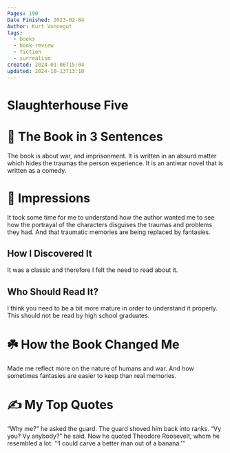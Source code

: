 ```yaml
---
Pages: 190
Date Finished: 2023-02-04
Author: Kurt Vonnegut
tags:
  - books
  - book-review
  - fiction
  - surrealism
created: 2024-01-06T15:04
updated: 2024-10-13T13:10
---
```

# Slaughterhouse Five


# 🚀 The Book in 3 Sentences
The book is about war, and imprisonment. It is written in an absurd matter which hides the traumas the person experience. It is an antiwar novel that is written as a comedy.

# 🎨 Impressions
It took some time for me to understand how the author wanted me to see how the portrayal of the characters disguises the traumas and problems they had. And that traumatic memories are being replaced by fantasies. 

## How I Discovered It
It was a classic and therefore I felt the need to read about it. 

## Who Should Read It?
I think you need to be a bit more mature in order to understand it properly. This should not be read by high school graduates. 

# ☘️ How the Book Changed Me
Made me reflect more on the nature of humans and war. And how sometimes fantasies are easier to keep than real memories. 

# ✍️ My Top  Quotes

“Why me?” he asked the guard. The guard shoved him back into ranks. “Vy you? Vy anybody?” he said.
Now he quoted Theodore Roosevelt, whom he resembled a lot: “‘I could carve a better man out of a banana.’”
